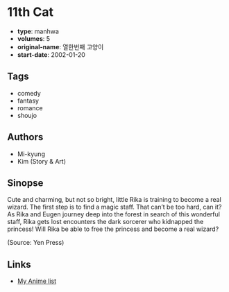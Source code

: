 # 11th Cat

-   **type**: manhwa
-   **volumes**: 5
-   **original-name**: 열한번째 고양이
-   **start-date**: 2002-01-20

## Tags

-   comedy
-   fantasy
-   romance
-   shoujo

## Authors

-   Mi-kyung
-   Kim (Story & Art)

## Sinopse

Cute and charming, but not so bright, little Rika is training to become a real wizard. The first step is to find a magic staff. That can’t be too hard, can it? As Rika and Eugen journey deep into the forest in search of this wonderful staff, Rika gets lost encounters the dark sorcerer who kidnapped the princess! Will Rika be able to free the princess and become a real wizard?

(Source: Yen Press)

## Links

-   [My Anime list](https://myanimelist.net/manga/3227/11th_Cat)
